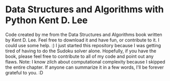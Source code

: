 # Data Structures and Algorithms with Python Kent D. Lee
 Code created by me from the Data Structures and Algorithms book written by Kent D. Lee. Feel free to download it and have fun, or contribute to it. I could use some help. :)  I just started this repository because I was getting tired of having to do the Sudoku solver alone. Hopefully, if you have the book, please feel free to contribute to all of my code and point out any flaws.  Note: I know zilch about computational complexity because I skipped the entire chapter. If anyone can summarize it in a few words, I'll be forever grateful to you. :D
